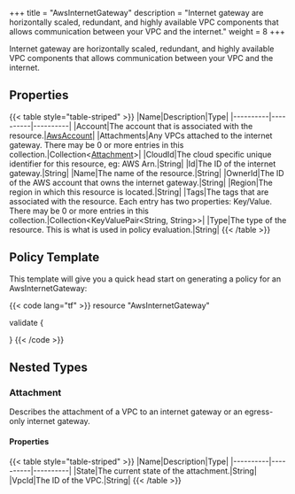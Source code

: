 +++
title = "AwsInternetGateway"
description = "Internet gateway are horizontally scaled, redundant, and highly available VPC components that allows communication between your VPC and the internet."
weight = 8
+++

Internet gateway are horizontally scaled, redundant, and highly available VPC components that allows communication between your VPC and the internet.

## Properties
{{< table style="table-striped" >}}
|Name|Description|Type|
|----------|----------|----------|
|Account|The account that is associated with the resource.|[AwsAccount](/docs/aws/resources/awsaccount/)|
|Attachments|Any VPCs attached to the internet gateway. There may be 0 or more entries in this collection.|Collection\<[Attachment](#attachment)>|
|CloudId|The cloud specific unique identifier for this resource, eg: AWS Arn.|String|
|Id|The ID of the internet gateway.|String|
|Name|The name of the resource.|String|
|OwnerId|The ID of the AWS account that owns the internet gateway.|String|
|Region|The region in which this resource is located.|String|
|Tags|The tags that are associated with the resource. Each entry has two properties: Key/Value. There may be 0 or more entries in this collection.|Collection\<KeyValuePair<String, String>>|
|Type|The type of the resource. This is what is used in policy evaluation.|String|
{{< /table >}}

## Policy Template
This template will give you a quick head start on generating a policy for an AwsInternetGateway:

{{< code lang="tf" >}}
resource "AwsInternetGateway"

validate {

}
{{< /code >}}
## Nested Types
### Attachment
Describes the attachment of a VPC to an internet gateway or an egress-only internet gateway.

#### Properties
{{< table style="table-striped" >}}
|Name|Description|Type|
|----------|----------|----------|
|State|The current state of the attachment.|String|
|VpcId|The ID of the VPC.|String|
{{< /table >}}

